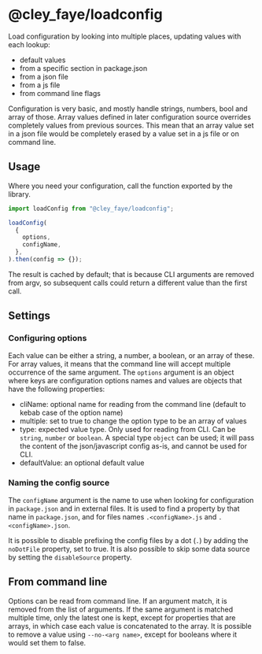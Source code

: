 # @cley_faye/loadconfig

Load configuration by looking into multiple places, updating values with each
lookup:

- default values
- from a specific section in package.json
- from a json file
- from a js file
- from command line flags

Configuration is very basic, and mostly handle strings, numbers, bool and array
of those.
Array values defined in later configuration source overrides completely values
from previous sources. This mean that an array value set in a json file
would be completely erased by a value set in a js file or on command line.

## Usage

Where you need your configuration, call the function exported by the library.

```JavaScript
import loadConfig from "@cley_faye/loadconfig";

loadConfig(
  {
    options,
    configName,
  },
).then(config => {});
```

The result is cached by default; that is because CLI arguments are removed from
argv, so subsequent calls could return a different value than the first call.

## Settings

### Configuring options

Each value can be either a string, a number, a boolean, or an array of these.
For array values, it means that the command line will accept multiple
occurrence of the same argument.
The `options` argument is an object where keys are configuration options names
and values are objects that have the following properties:

- cliName: optional name for reading from the command line
  (default to kebab case of the option name)
- multiple: set to true to change the option type to be an array of values
- type: expected value type. Only used for reading from CLI. Can be `string`,
  `number` or `boolean`.
  A special type `object` can be used; it will pass the content of the json/javascript config as-is,
  and cannot be used for CLI.
- defaultValue: an optional default value

### Naming the config source

The `configName` argument is the name to use when looking for configuration in
`package.json` and in external files.
It is used to find a property by that name in `package.json`, and for files
names `.<configName>.js` and `.<configName>.json`.

It is possible to disable prefixing the config files by a dot (`.`) by adding the `noDotFile`
property, set to true.
It is also possible to skip some data source by setting the `disableSource` property.

## From command line

Options can be read from command line.
If an argument match, it is removed from the list of arguments. If the same
argument is matched multiple time, only the latest one is kept, except for
properties that are arrays, in which case each value is concatenated to the
array.
It is possible to remove a value using `--no-<arg name>`, except for booleans
where it would set them to false.
